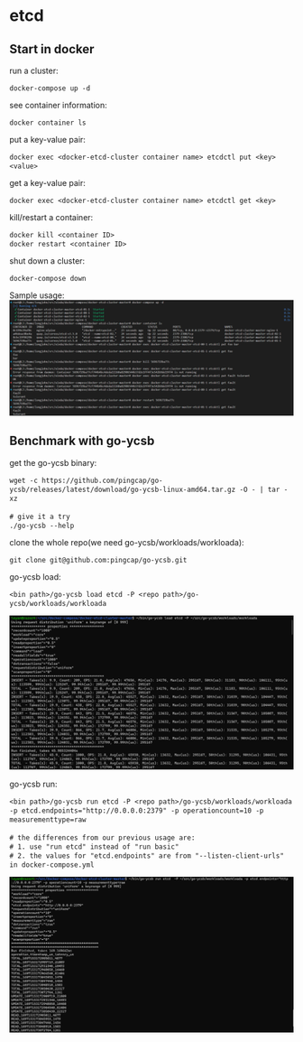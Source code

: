 
# etcd

## Start in docker

run a cluster:
```
docker-compose up -d
```

see container information:
```
docker container ls
```

put a key-value pair:
```
docker exec <docker-etcd-cluster container name> etcdctl put <key> <value>
```

get a key-value pair:
```
docker exec <docker-etcd-cluster container name> etcdctl get <key>
```

kill/restart a container:
```
docker kill <container ID>
docker restart <container ID>
```

shut down a cluster:
```
docker-compose down
```

Sample usage:
![sample usage](sampleETCDScreenShot.png)

## Benchmark with go-ycsb

get the go-ycsb binary:
```
wget -c https://github.com/pingcap/go-ycsb/releases/latest/download/go-ycsb-linux-amd64.tar.gz -O - | tar -xz

# give it a try
./go-ycsb --help
```

clone the whole repo(we need go-ycsb/workloads/workloada):
```
git clone git@github.com:pingcap/go-ycsb.git
```

go-ycsb load:
```
<bin path>/go-ycsb load etcd -P <repo path>/go-ycsb/workloads/workloada
```

![sample usage](sampleGo-ycsbLoad.png)

go-ycsb run:
```
<bin path>/go-ycsb run etcd -P <repo path>/go-ycsb/workloads/workloada -p etcd.endpoints="http://0.0.0.0:2379" -p operationcount=10 -p measurementtype=raw

# the differences from our previous usage are:
# 1. use "run etcd" instead of "run basic"
# 2. the values for "etcd.endpoints" are from "--listen-client-urls" in docker-compose.yml
```

![sample usage](sampleGo-ycsbRun.png)
